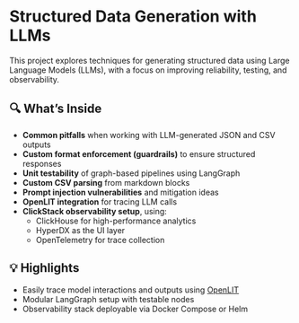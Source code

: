 # Structured Data Generation with LLMs

This project explores techniques for generating structured data using Large Language Models (LLMs), with a focus on improving reliability, testing, and observability.

## 🔍 What’s Inside

- **Common pitfalls** when working with LLM-generated JSON and CSV outputs
- **Custom format enforcement (guardrails)** to ensure structured responses
- **Unit testability** of graph-based pipelines using LangGraph
- **Custom CSV parsing** from markdown blocks
- **Prompt injection vulnerabilities** and mitigation ideas
- **OpenLIT integration** for tracing LLM calls
- **ClickStack observability setup**, using:
  - ClickHouse for high-performance analytics
  - HyperDX as the UI layer
  - OpenTelemetry for trace collection

## 💡 Highlights

- Easily trace model interactions and outputs using [OpenLIT](https://github.com/openlit/openlit)
- Modular LangGraph setup with testable nodes
- Observability stack deployable via Docker Compose or Helm

